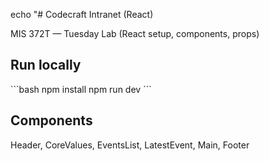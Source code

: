 echo "# Codecraft Intranet (React)

MIS 372T — Tuesday Lab (React setup, components, props)

## Run locally
\`\`\`bash
npm install
npm run dev
\`\`\`

## Components
Header, CoreValues, EventsList, LatestEvent, Main, Footer
